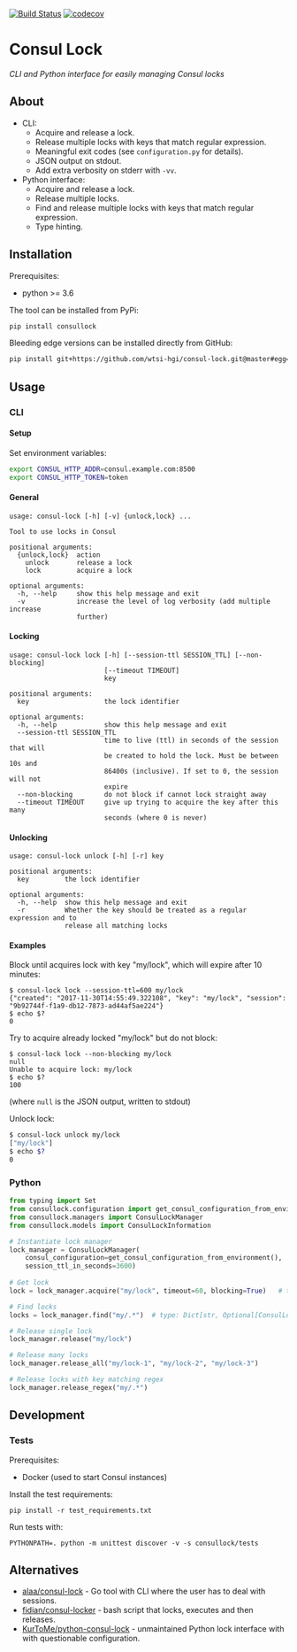 [![Build Status](https://travis-ci.org/wtsi-hgi/consul-lock.svg?branch=master)](https://travis-ci.org/wtsi-hgi/consul-lock)
[![codecov](https://codecov.io/gh/wtsi-hgi/consul-lock/branch/master/graph/badge.svg)](https://codecov.io/gh/wtsi-hgi/consul-lock)

# Consul Lock
_CLI and Python interface for easily managing Consul locks_


## About
- CLI:
    - Acquire and release a lock.
    - Release multiple locks with keys that match regular expression.
    - Meaningful exit codes (see `configuration.py` for details).
    - JSON output on stdout.
    - Add extra verbosity on stderr with `-vv`.
- Python interface:
    - Acquire and release a lock.
    - Release multiple locks.
    - Find and release multiple locks with keys that match regular expression.
    - Type hinting.


## Installation
Prerequisites:
- python >= 3.6

The tool can be installed from PyPi:
```bash
pip install consullock
```

Bleeding edge versions can be installed directly from GitHub:
```bash
pip install git+https://github.com/wtsi-hgi/consul-lock.git@master#egg=consullock
```


## Usage
### CLI
#### Setup
Set environment variables:
```bash
export CONSUL_HTTP_ADDR=consul.example.com:8500
export CONSUL_HTTP_TOKEN=token
```

#### General
```
usage: consul-lock [-h] [-v] {unlock,lock} ...

Tool to use locks in Consul

positional arguments:
  {unlock,lock}  action
    unlock       release a lock
    lock         acquire a lock

optional arguments:
  -h, --help     show this help message and exit
  -v             increase the level of log verbosity (add multiple increase
                 further)
```

#### Locking
```
usage: consul-lock lock [-h] [--session-ttl SESSION_TTL] [--non-blocking]
                        [--timeout TIMEOUT]
                        key

positional arguments:
  key                   the lock identifier

optional arguments:
  -h, --help            show this help message and exit
  --session-ttl SESSION_TTL
                        time to live (ttl) in seconds of the session that will
                        be created to hold the lock. Must be between 10s and
                        86400s (inclusive). If set to 0, the session will not
                        expire
  --non-blocking        do not block if cannot lock straight away
  --timeout TIMEOUT     give up trying to acquire the key after this many
                        seconds (where 0 is never)
```

#### Unlocking              
```
usage: consul-lock unlock [-h] [-r] key

positional arguments:
  key         the lock identifier

optional arguments:
  -h, --help  show this help message and exit
  -r          Whether the key should be treated as a regular expression and to
              release all matching locks
```

#### Examples
Block until acquires lock with key "my/lock", which will expire after 10 minutes:
```
$ consul-lock lock --session-ttl=600 my/lock
{"created": "2017-11-30T14:55:49.322108", "key": "my/lock", "session": "9b92744f-f1a9-db12-7873-ad44af5ae224"}
$ echo $?
0 
```

Try to acquire already locked "my/lock" but do not block:
```
$ consul-lock lock --non-blocking my/lock
null
Unable to acquire lock: my/lock
$ echo $?
100
```
(where `null` is the JSON output, written to stdout)

Unlock lock:
```bash
$ consul-lock unlock my/lock
["my/lock"]
$ echo $?
0
```


### Python
```python
from typing import Set
from consullock.configuration import get_consul_configuration_from_environment
from consullock.managers import ConsulLockManager
from consullock.models import ConsulLockInformation

# Instantiate lock manager
lock_manager = ConsulLockManager(
    consul_configuration=get_consul_configuration_from_environment(),
    session_ttl_in_seconds=3600)
    
# Get lock
lock = lock_manager.acquire("my/lock", timeout=60, blocking=True)   # type: ConsulLockInformation

# Find locks
locks = lock_manager.find("my/.*")  # type: Dict[str, Optional[ConsulLockInformation]]

# Release single lock
lock_manager.release("my/lock")

# Release many locks
lock_manager.release_all("my/lock-1", "my/lock-2", "my/lock-3")

# Release locks with key matching regex
lock_manager.release_regex("my/.*")
```


## Development
### Tests
Prerequisites:
- Docker (used to start Consul instances)

Install the test requirements:
```
pip install -r test_requirements.txt
```

Run tests with:
```
PYTHONPATH=. python -m unittest discover -v -s consullock/tests
```


## Alternatives
- [alaa/consul-lock](https://github.com/alaa/consul-lock) - Go tool with CLI where the user has to deal with sessions.
- [fidian/consul-locker](https://github.com/fidian/consul-locker) - bash script that locks, executes and then releases.
- [KurToMe/python-consul-lock](https://github.com/KurToMe/python-consul-lock) - unmaintained Python lock interface with 
with questionable configuration.
